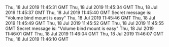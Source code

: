 Thu, 18 Jul 2019 11:45:31 GMT
Thu, 18 Jul 2019 11:45:34 GMT
Thu, 18 Jul 2019 11:45:37 GMT
Thu, 18 Jul 2019 11:45:40 GMT
Secret message is:
"Volume bind mount is easy"
Thu, 18 Jul 2019 11:45:46 GMT
Thu, 18 Jul 2019 11:45:49 GMT
Thu, 18 Jul 2019 11:45:52 GMT
Thu, 18 Jul 2019 11:45:55 GMT
Secret message is:
"Volume bind mount is easy"
Thu, 18 Jul 2019 11:46:01 GMT
Thu, 18 Jul 2019 11:46:04 GMT
Thu, 18 Jul 2019 11:46:07 GMT
Thu, 18 Jul 2019 11:46:10 GMT